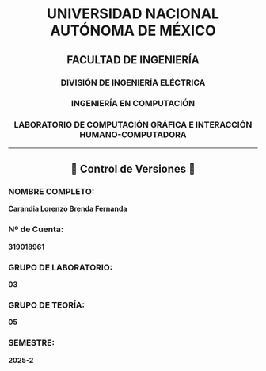 
<h1 align="center">UNIVERSIDAD NACIONAL AUTÓNOMA DE MÉXICO</h1>
<h2 align="center">FACULTAD DE INGENIERÍA</h2>
<h3 align="center">DIVISIÓN DE INGENIERÍA ELÉCTRICA</h3>
<h3 align="center">INGENIERÍA EN COMPUTACIÓN</h3>
<h3 align="center">LABORATORIO DE COMPUTACIÓN GRÁFICA E INTERACCIÓN HUMANO-COMPUTADORA</h3>

---

<h2 align="center">📌 Control de Versiones 📌</h2>

### **NOMBRE COMPLETO:**  
**Carandia Lorenzo Brenda Fernanda**  

### **Nº de Cuenta:**  
**319018961**  

### **GRUPO DE LABORATORIO:**  
**03**  

### **GRUPO DE TEORÍA:**  
**05**  

### **SEMESTRE:**  
**2025-2**  
